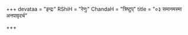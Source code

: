 +++
devataa = "इन्द्रः"
RShiH = "रेणुः"
ChandaH = "त्रिष्टुप्"
title = "०३ समानमस्मा अनपावृदर्च"

+++
